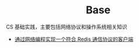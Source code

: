 <h1 align="center">
    Base
</h1>

<p>CS 基础实践，主要包括网络协议和操作系统相关知识</p>  

- [通过网络编程实现一个符合 Redis 通信协议的客户端](通过网络编程实现一个符合Redis通信协议的客户端.md)

